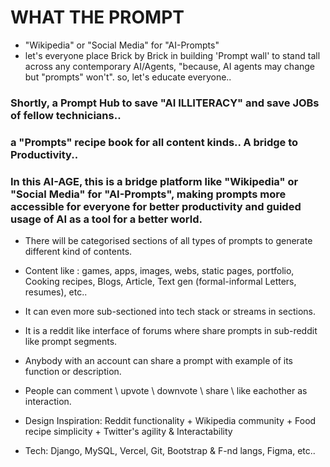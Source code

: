 # WHAT THE PROMPT 
- "Wikipedia" or "Social Media" for "AI-Prompts"
- let's everyone place Brick by Brick in building 'Prompt wall' to stand tall across any contemporary AI/Agents, "because, AI agents may change but "prompts" won't". so, let's educate everyone..



### Shortly, a Prompt Hub to save "AI ILLITERACY" and save JOBs of fellow technicians..
### a "Prompts" recipe book for all content kinds.. A bridge to Productivity..

### In this AI-AGE, this is a bridge platform like "Wikipedia" or "Social Media" for "AI-Prompts", making prompts more accessible for everyone for better productivity and guided usage of AI as a tool for a better world.

- There will be categorised sections of all types of prompts to generate different kind of contents.

- Content like :
games,
apps,
images,
webs,
static pages,
portfolio,
Cooking recipes,
Blogs,
Article,
Text gen (formal-informal
Letters,
resumes), etc..

- It can even more sub-sectioned into tech stack or streams in sections.

- It is a reddit like interface of forums where share prompts in sub-reddit like prompt segments.

- Anybody with an account can share a prompt with example of its function or description.

- People can comment \ upvote \ downvote \ share \ like eachother as interaction.


- Design Inspiration:
Reddit functionality + Wikipedia community + Food recipe simplicity + Twitter's agility & Interactability

- Tech: Django, MySQL, Vercel, Git, Bootstrap & F-nd langs, Figma, etc..
